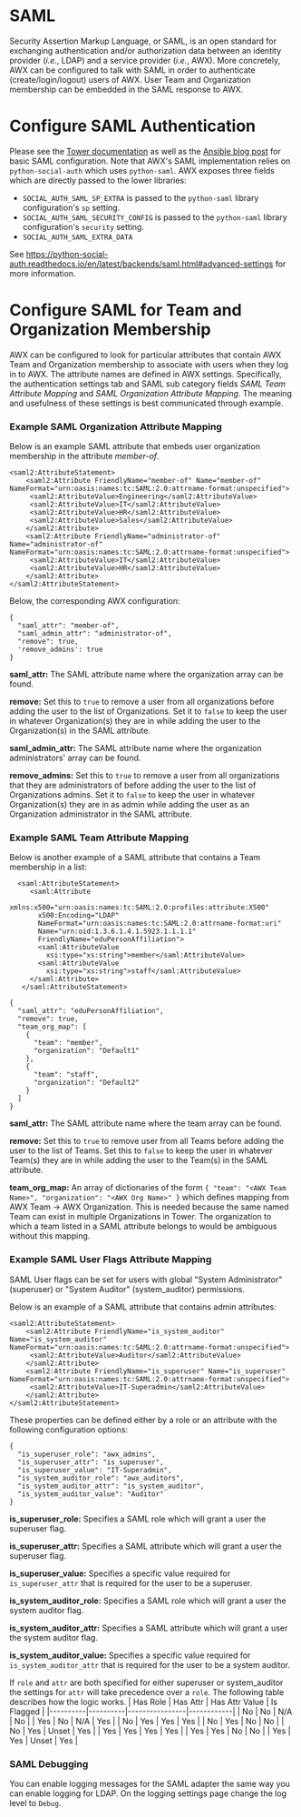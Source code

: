 # SAML
Security Assertion Markup Language, or SAML, is an open standard for exchanging authentication and/or authorization data between an identity provider (*i.e.*, LDAP) and a service provider (*i.e.*, AWX). More concretely, AWX can be configured to talk with SAML in order to authenticate (create/login/logout) users of AWX. User Team and Organization membership can be embedded in the SAML response to AWX.


# Configure SAML Authentication
Please see the [Tower documentation](https://docs.ansible.com/ansible-tower/latest/html/administration/ent_auth.html#saml-authentication-settings) as well as the [Ansible blog post](https://www.ansible.com/blog/using-saml-with-red-hat-ansible-tower) for basic SAML configuration. Note that AWX's SAML implementation relies on `python-social-auth` which uses `python-saml`. AWX exposes three fields which are directly passed to the lower libraries:
* `SOCIAL_AUTH_SAML_SP_EXTRA` is passed to the `python-saml` library configuration's `sp` setting.  
* `SOCIAL_AUTH_SAML_SECURITY_CONFIG` is passed to the `python-saml` library configuration's `security` setting.
* `SOCIAL_AUTH_SAML_EXTRA_DATA`

See https://python-social-auth.readthedocs.io/en/latest/backends/saml.html#advanced-settings for more information.


# Configure SAML for Team and Organization Membership
AWX can be configured to look for particular attributes that contain AWX Team and Organization membership to associate with users when they log in to AWX. The attribute names are defined in AWX settings. Specifically, the authentication settings tab and SAML sub category fields *SAML Team Attribute Mapping* and *SAML Organization Attribute Mapping*. The meaning and usefulness of these settings is best communicated through example.

### Example SAML Organization Attribute Mapping

Below is an example SAML attribute that embeds user organization membership in the attribute *member-of*.
```
<saml2:AttributeStatement>
    <saml2:Attribute FriendlyName="member-of" Name="member-of" NameFormat="urn:oasis:names:tc:SAML:2.0:attrname-format:unspecified">
   	 <saml2:AttributeValue>Engineering</saml2:AttributeValue>
   	 <saml2:AttributeValue>IT</saml2:AttributeValue>
   	 <saml2:AttributeValue>HR</saml2:AttributeValue>
   	 <saml2:AttributeValue>Sales</saml2:AttributeValue>
    </saml2:Attribute>
    <saml2:Attribute FriendlyName="administrator-of" Name="administrator-of" NameFormat="urn:oasis:names:tc:SAML:2.0:attrname-format:unspecified">
   	 <saml2:AttributeValue>IT</saml2:AttributeValue>
   	 <saml2:AttributeValue>HR</saml2:AttributeValue>
    </saml2:Attribute>
</saml2:AttributeStatement>
```
Below, the corresponding AWX configuration:
```
{
  "saml_attr": "member-of",
  "saml_admin_attr": "administrator-of",
  "remove": true,
  'remove_admins': true
}
```
**saml_attr:** The SAML attribute name where the organization array can be found.

**remove:** Set this to `true` to remove a user from all organizations before adding the user to the list of Organizations. Set it to `false` to keep the user in whatever Organization(s) they are in while adding the user to the Organization(s) in the SAML attribute.

**saml_admin_attr:** The SAML attribute name where the organization administrators' array can be found.

**remove_admins:** Set this to `true` to remove a user from all organizations that they are administrators of before adding the user to the list of Organizations admins. Set it to `false` to keep the user in whatever Organization(s) they are in as admin while adding the user as an Organization administrator in the SAML attribute.

### Example SAML Team Attribute Mapping
Below is another example of a SAML attribute that contains a Team membership in a list:
```
  <saml:AttributeStatement>
     <saml:Attribute
       xmlns:x500="urn:oasis:names:tc:SAML:2.0:profiles:attribute:X500"
       x500:Encoding="LDAP"
       NameFormat="urn:oasis:names:tc:SAML:2.0:attrname-format:uri"
       Name="urn:oid:1.3.6.1.4.1.5923.1.1.1.1"
       FriendlyName="eduPersonAffiliation">
       <saml:AttributeValue
         xsi:type="xs:string">member</saml:AttributeValue>
       <saml:AttributeValue
         xsi:type="xs:string">staff</saml:AttributeValue>
     </saml:Attribute>
   </saml:AttributeStatement>
```

```
{
  "saml_attr": "eduPersonAffiliation",
  "remove": true,
  "team_org_map": [
    {
      "team": "member",
      "organization": "Default1"
    },
    {
      "team": "staff",
      "organization": "Default2"
    }
  ]
}
```
**saml_attr:** The SAML attribute name where the team array can be found.

**remove:** Set this to `true` to remove user from all Teams before adding the user to the list of Teams. Set this to `false` to keep the user in whatever Team(s) they are in while adding the user to the Team(s) in the SAML attribute.

**team_org_map:** An array of dictionaries of the form `{ "team": "<AWX Team Name>", "organization": "<AWX Org Name>" }` which defines mapping from AWX Team -> AWX Organization. This is needed because the same named Team can exist in multiple Organizations in Tower. The organization to which a team listed in a SAML attribute belongs to would be ambiguous without this mapping.


### Example SAML User Flags Attribute Mapping
SAML User flags can be set for users with global "System Administrator" (superuser) or "System Auditor" (system_auditor) permissions.

Below is an example of a SAML attribute that contains admin attributes:
```
<saml2:AttributeStatement>
    <saml2:Attribute FriendlyName="is_system_auditor" Name="is_system_auditor" NameFormat="urn:oasis:names:tc:SAML:2.0:attrname-format:unspecified">
   	 <saml2:AttributeValue>Auditor</saml2:AttributeValue>
    </saml2:Attribute>
    <saml2:Attribute FriendlyName="is_superuser" Name="is_superuser" NameFormat="urn:oasis:names:tc:SAML:2.0:attrname-format:unspecified">
   	 <saml2:AttributeValue>IT-Superadmin</saml2:AttributeValue>
    </saml2:Attribute>
</saml2:AttributeStatement>
```

These properties can be defined either by a role or an attribute with the following configuration options:
```
{
  "is_superuser_role": "awx_admins",
  "is_superuser_attr": "is_superuser",
  "is_superuser_value": "IT-Superadmin",
  "is_system_auditor_role": "awx_auditors",
  "is_system_auditor_attr": "is_system_auditor",
  "is_system_auditor_value": "Auditor"
}
```

**is_superuser_role:** Specifies a SAML role which will grant a user the superuser flag.

**is_superuser_attr:** Specifies a SAML attribute which will grant a user the superuser flag.

**is_superuser_value:** Specifies a specific value required for ``is_superuser_attr`` that is required for the user to be a superuser.

**is_system_auditor_role:** Specifies a SAML role which will grant a user the system auditor flag.

**is_system_auditor_attr:** Specifies a SAML attribute which will grant a user the system auditor flag.

**is_system_auditor_value:** Specifies a specific value required for ``is_system_auditor_attr`` that is required for the user to be a system auditor.


If `role` and `attr` are both specified for either superuser or system_auditor the settings for `attr` will take precedence over a `role`. The following table describes how the logic works.
| Has Role | Has Attr | Has Attr Value | Is Flagged |
|----------|----------|----------------|------------|
| No       | No       | N/A            | No         |
| Yes      | No       | N/A            | Yes        |
| No       | Yes      | Yes            | Yes        |
| No       | Yes      | No             | No         |
| No       | Yes      | Unset          | Yes        |
| Yes      | Yes      | Yes            | Yes        |
| Yes      | Yes      | No             | No         |
| Yes      | Yes      | Unset          | Yes        |


### SAML Debugging
You can enable logging messages for the SAML adapter the same way you can enable logging for LDAP. On the logging settings page change the log level to `Debug`. 
